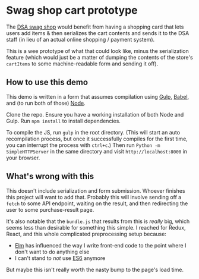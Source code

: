 # Swag shop cart prototype

The [DSA swag shop](https://dsausa.org/swagshop) would benefit from having a
shopping card that lets users add items & then serializes the cart contents
and sends it to the DSA staff (in lieu of an actual online shopping / payment
system).

This is a wee prototype of what that could look like, minus the serialization
feature (which would just be a matter of dumping the contents of the store's
`cartItems` to some machine-readable form and sending it off).

## How to use this demo

This demo is written in a form that assumes compilation using [Gulp](http://gulpjs.com/),
[Babel](https://babeljs.io/), and (to run both of those) [Node](https://nodejs.org/en/).

Clone the repo. Ensure you have a working installation of both Node and Gulp.
Run `npm install` to install dependencies.

To compile the JS, run `gulp` in the root directory. (This will start an auto
recompilation process, but once it successfully compiles for the first time,
you can interrupt the process with `ctrl+c`.) Then run `Python -m SimpleHTTPServer`
in the same directory and visit `http://localhost:8000` in your browser.

## What's wrong with this

This doesn't include serialization and form submission. Whoever finishes this
project will want to add that. Probably this will involve sending off a `fetch`
to some API endpoint, waiting on the result, and then redirecting the user
to some purchase-result page.

It's also notable that the `bundle.js` that results from this is *really* big,
which seems less than desirable for something this simple. I reached for Redux,
React, and this whole complicated preprocessing setup because:

- [Elm](http://elm-lang.org) has influenced the way I write front-end code
to the point where I don't want to do anything else
- I can't stand to *not* use [ES6](https://github.com/gaearon/redux-thunk) anymore

But maybe this isn't really worth the nasty bump to the page's load time.
